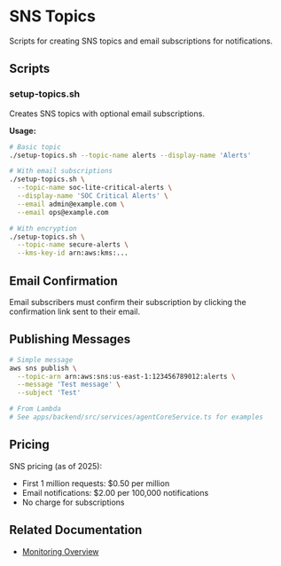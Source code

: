 # SNS Topics

Scripts for creating SNS topics and email subscriptions for notifications.

## Scripts

### setup-topics.sh
Creates SNS topics with optional email subscriptions.

**Usage:**
```bash
# Basic topic
./setup-topics.sh --topic-name alerts --display-name 'Alerts'

# With email subscriptions
./setup-topics.sh \
  --topic-name soc-lite-critical-alerts \
  --display-name 'SOC Critical Alerts' \
  --email admin@example.com \
  --email ops@example.com

# With encryption
./setup-topics.sh \
  --topic-name secure-alerts \
  --kms-key-id arn:aws:kms:...
```

## Email Confirmation

Email subscribers must confirm their subscription by clicking the confirmation link sent to their email.

## Publishing Messages

```bash
# Simple message
aws sns publish \
  --topic-arn arn:aws:sns:us-east-1:123456789012:alerts \
  --message 'Test message' \
  --subject 'Test'

# From Lambda
# See apps/backend/src/services/agentCoreService.ts for examples
```

## Pricing

SNS pricing (as of 2025):
- First 1 million requests: $0.50 per million
- Email notifications: $2.00 per 100,000 notifications
- No charge for subscriptions

## Related Documentation
- [Monitoring Overview](../README.md)
